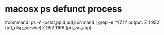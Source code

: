 
# macosx ps defunct process

#command: 
ps -A -ostat,ppid,pid,command | grep -e '^[Zz]'
output: 
Z      1  952 (prl_disp_service)
Z      952  1166 (prl_vm_app)



